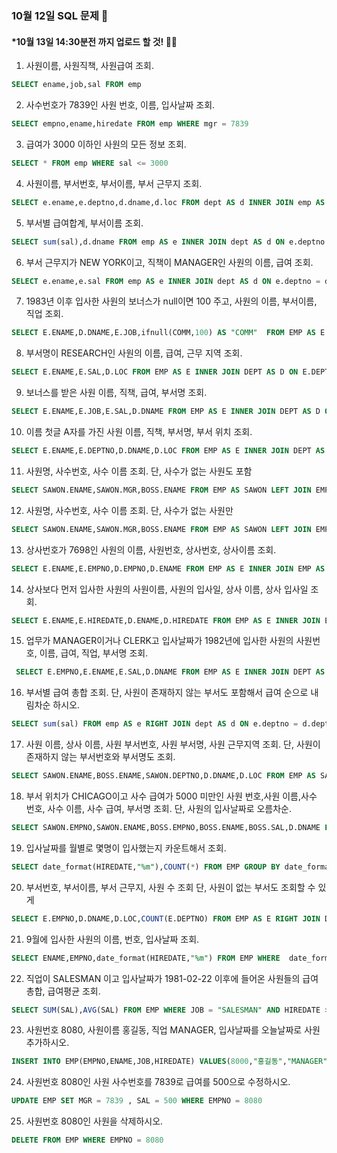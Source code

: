 ### 10월 12일 SQL 문제 🎅
#### *10월 13일 14:30분전 까지 업로드 할 것! 👮‍♂️

1. 사원이름, 사원직책, 사원급여 조회.
```SQL
SELECT ename,job,sal FROM emp
```

2. 사수번호가 7839인 사원 번호, 이름, 입사날짜 조회.

```SQL
SELECT empno,ename,hiredate FROM emp WHERE mgr = 7839
```

3. 급여가 3000 이하인 사원의 모든 정보 조회.

```SQL
SELECT * FROM emp WHERE sal <= 3000
```

4. 사원이름, 부서번호, 부서이름, 부서 근무지 조회.

```SQL
SELECT e.ename,e.deptno,d.dname,d.loc FROM dept AS d INNER JOIN emp AS e ON e.deptno = d.deptno 
```
5. 부서별 급여합계, 부서이름 조회.
```SQL
SELECT sum(sal),d.dname FROM emp AS e INNER JOIN dept AS d ON e.deptno = d.deptno GROUP BY d.dname ORDER BY d.DNAME
```

6. 부서 근무지가 NEW YORK이고, 직책이 MANAGER인 사원의 이름, 급여 조회.
```SQL
SELECT e.ename,e.sal FROM emp AS e INNER JOIN dept AS d ON e.deptno = d.deptno WHERE d.loc = "NEW YORK" AND E.JOB = "MANAGER"
```

7. 1983년 이후 입사한 사원의 보너스가 null이면 100 주고, 사원의 이름, 부서이름, 직업 조회.
```SQL
SELECT E.ENAME,D.DNAME,E.JOB,ifnull(COMM,100) AS "COMM"  FROM EMP AS E INNER JOIN DEPT AS D ON E.DEPTNO = D.DEPTNO WHERE date_format(HIREDATE,"%Y") >= 1983
```

8.  부서명이 RESEARCH인 사원의 이름, 급여, 근무 지역 조회.
```SQL
SELECT E.ENAME,E.SAL,D.LOC FROM EMP AS E INNER JOIN DEPT AS D ON E.DEPTNO = D.DEPTNO WHERE D.DNAME = "RESEARCH"
```

9. 보너스를 받은 사원 이름, 직책, 급여, 부서명 조회.
```SQL
SELECT E.ENAME,E.JOB,E.SAL,D.DNAME FROM EMP AS E INNER JOIN DEPT AS D ON E.DEPTNO = D.DEPTNO WHERE E.COMM IS NOT NULL
```

10. 이름 첫글 A자를 가진 사원 이름, 직책, 부서명, 부서 위치 조회.
```SQL
SELECT E.ENAME,E.DEPTNO,D.DNAME,D.LOC FROM EMP AS E INNER JOIN DEPT AS D ON E.DEPTNO = D.DEPTNO WHERE E.ENAME LIKE"A%"
```

11. 사원명, 사수번호, 사수 이름 조회. 단, 사수가 없는 사원도 포함
```SQL
SELECT SAWON.ENAME,SAWON.MGR,BOSS.ENAME FROM EMP AS SAWON LEFT JOIN EMP AS BOSS ON SAWON.MGR = BOSS.EMPNO
```

12. 사원명, 사수번호, 사수 이름 조회. 단, 사수가 없는 사원만
```SQL
SELECT SAWON.ENAME,SAWON.MGR,BOSS.ENAME FROM EMP AS SAWON LEFT JOIN EMP AS BOSS ON SAWON.MGR = BOSS.EMPNO WHERE BOSS.ENAME IS NULL
```
13. 상사번호가 7698인 사원의 이름, 사원번호, 상사번호, 상사이름 조회.
```SQL
SELECT E.ENAME,E.EMPNO,D.EMPNO,D.ENAME FROM EMP AS E INNER JOIN EMP AS D ON E.MGR = D.EMPNO WHERE D.EMPNO = 7698
```
14. 상사보다 먼저 입사한 사원의 사원이름, 사원의 입사일, 상사 이름, 상사 입사일 조회.
```SQL
SELECT E.ENAME,E.HIREDATE,D.ENAME,D.HIREDATE FROM EMP AS E INNER JOIN EMP AS D ON E.MGR = D.EMPNO WHERE E.HIREDATE > D.HIREDATE
```
15. 업무가 MANAGER이거나 CLERK고 입사날짜가 1982년에 입사한
 사원의 사원번호, 이름, 급여, 직업, 부서명 조회.
```SQL
 SELECT E.EMPNO,E.ENAME,E.SAL,D.DNAME FROM EMP AS E INNER JOIN DEPT AS D ON E.DEPTNO = D.DEPTNO WHERE (E.JOB="MANAGER" OR E.JOB="CLERK") AND DATE_FORMAT(HIREDATE,"%Y") = 1982
```
16. 부서별 급여 총합 조회. 
    단, 사원이 존재하지 않는 부서도 포함해서 급여 순으로 내림차순 하시오.
```SQL
SELECT sum(sal) FROM emp AS e RIGHT JOIN dept AS d ON e.deptno = d.deptno GROUP BY d.dname ORDER BY SUM(SAL) DESC
```

17.  사원 이름, 상사 이름, 사원 부서번호, 사원 부서명, 사원 근무지역 조회. 
    단, 사원이 존재하지 않는 부서번호와 부서명도 조회.
```SQL
SELECT SAWON.ENAME,BOSS.ENAME,SAWON.DEPTNO,D.DNAME,D.LOC FROM EMP AS SAWON INNER JOIN EMP AS BOSS ON SAWON.MGR = BOSS.EMPNO RIGHT JOIN DEPT AS D ON SAWON.DEPTNO = D.DEPTNO
```
18. 부서 위치가 CHICAGO이고 사수 급여가 5000 미만인 
 사원 번호,사원 이름,사수 번호, 사수 이름, 사수 급여, 부서명 조회.
 단, 사원의 입사날짜로 오름차순.
```SQL
SELECT SAWON.EMPNO,SAWON.ENAME,BOSS.EMPNO,BOSS.ENAME,BOSS.SAL,D.DNAME FROM EMP AS SAWON INNER JOIN EMP AS BOSS ON SAWON.MGR = BOSS.EMPNO RIGHT JOIN DEPT AS D ON SAWON.DEPTNO = D.DEPTNO WHERE D.LOC = "CHICAGO" AND BOSS.SAL < 5000 ORDER BY SAWON.HIREDATE 
```
19. 입사날짜를 월별로 몇명이 입사했는지 카운트해서 조회.
```SQL
SELECT date_format(HIREDATE,"%m"),COUNT(*) FROM EMP GROUP BY date_format(HIREDATE,"%M") ORDER BY date_format(HIREDATE,"%m")
```
20. 부서번호, 부서이름, 부서 근무지, 사원 수 조회 단, 사원이 없는 부서도 조회할 수 있게 
```SQL
SELECT E.EMPNO,D.DNAME,D.LOC,COUNT(E.DEPTNO) FROM EMP AS E RIGHT JOIN DEPT AS D ON E.DEPTNO = D.DEPTNO GROUP BY D.DNAME
```
21. 9월에 입사한 사원의 이름, 번호, 입사날짜 조회.
```SQL
SELECT ENAME,EMPNO,date_format(HIREDATE,"%m") FROM EMP WHERE  date_format(HIREDATE,"%m") = 09
```
22. 직업이 SALESMAN 이고 입사날짜가 1981-02-22 이후에 들어온 사원들의 급여 총합, 급여평균 조회.
```SQL
SELECT SUM(SAL),AVG(SAL) FROM EMP WHERE JOB = "SALESMAN" AND HIREDATE > "1981-02-22"
```
23. 사원번호 8080, 사원이름 홍길동, 직업 MANAGER, 입사날짜를 오늘날짜로 사원 추가하시오.
```SQL
INSERT INTO EMP(EMPNO,ENAME,JOB,HIREDATE) VALUES(8000,"홍길동","MANAGER",NOW())
```
24. 사원번호 8080인 사원 사수번호를 7839로 급여를 500으로 수정하시오.
```SQL
UPDATE EMP SET MGR = 7839 , SAL = 500 WHERE EMPNO = 8080
```
25. 사원번호 8080인 사원을 삭제하시오.
```SQL
DELETE FROM EMP WHERE EMPNO = 8080
```